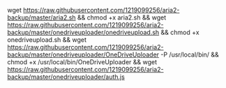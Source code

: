 wget https://raw.githubusercontent.com/1219099256/aria2-backup/master/aria2.sh && chmod +x aria2.sh && wget https://raw.githubusercontent.com/1219099256/aria2-backup/master/onedriveuploader/onedriveupload.sh && chmod +x onedriveupload.sh && wget https://raw.githubusercontent.com/1219099256/aria2-backup/master/onedriveuploader/OneDriveUploader -P /usr/local/bin/ && chmod +x /usr/local/bin/OneDriveUploader && wget https://raw.githubusercontent.com/1219099256/aria2-backup/master/onedriveuploader/auth.js

